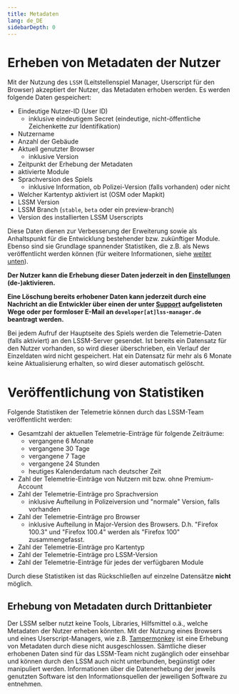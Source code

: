 ```yaml
---
title: Metadaten
lang: de_DE
sidebarDepth: 0
---
```


# Erheben von Metadaten der Nutzer

Mit der Nutzung des `LSSM` (Leitstellenspiel Manager, Userscript für den Browser) akzeptiert der Nutzer, das Metadaten erhoben werden. Es werden folgende Daten gespeichert:

* Eindeutige Nutzer-ID (User ID)
    * inklusive eindeutigem Secret (eindeutige, nicht-öffentliche Zeichenkette zur Identifikation)
* Nutzername
* Anzahl der Gebäude
* Aktuell genutzter Browser
    * inklusive Version
* Zeitpunkt der Erhebung der Metadaten
* aktivierte Module
* Sprachversion des Spiels
    * inklusive Information, ob Polizei-Version (falls vorhanden) oder nicht
* Welcher Kartentyp aktiviert ist (OSM oder Mapkit)
* LSSM Version
* LSSM Branch (`stable`, `beta` oder ein preview-branch)
* Version des installierten LSSM Userscripts

Diese Daten dienen zur Verbesserung der Erweiterung sowie als Anhaltspunkt für die Entwicklung bestehender bzw. zukünftiger Module.
Ebenso sind sie Grundlage spannender Statistiken, die z.B. als News veröffentlicht werden können (für weitere Informationen, siehe [weiter unten](#veroffentlichung-von-statistiken)).

**Der Nutzer kann die Erhebung dieser Daten jederzeit in den [Einstellungen][docs.settings] (de-)aktivieren.**

**Eine Löschung bereits erhobener Daten kann jederzeit durch eine Nachricht an die Entwickler über einen der unter [Support][docs.support] aufgelisteten Wege oder per formloser E-Mail an `developer[at]lss-manager.de` beantragt werden.**

Bei jedem Aufruf der Hauptseite des Spiels werden die Telemetrie-Daten (falls aktiviert) an den LSSM-Server gesendet.
Ist bereits ein Datensatz für den Nutzer vorhanden, so wird dieser überschrieben, ein Verlauf der Einzeldaten wird nicht gespeichert.
Hat ein Datensatz für mehr als 6 Monate keine Aktualisierung erhalten, so wird dieser automatisch gelöscht.

# Veröffentlichung von Statistiken

Folgende Statistiken der Telemetrie können durch das LSSM-Team veröffentlicht werden:

* Gesamtzahl der aktuellen Telemetrie-Einträge für folgende Zeiträume:
    * vergangene 6 Monate
    * vergangene 30 Tage
    * vergangene 7 Tage
    * vergangene 24 Stunden
    * heutiges Kalenderdatum nach deutscher Zeit
* Zahl der Telemetrie-Einträge von Nutzern mit bzw. ohne Premium-Account
* Zahl der Telemetrie-Einträge pro Sprachversion
    * inklusive Aufteilung in Polizeiversion und "normale" Version, falls vorhanden
* Zahl der Telemetrie-Einträge pro Browser
    * inklusive Aufteilung in Major-Version des Browsers. D.h. "Firefox 100.3" und "Firefox 100.4" werden als "Firefox 100" zusammengefasst.
* Zahl der Telemetrie-Einträge pro Kartentyp
* Zahl der Telemetrie-Einträge pro LSSM-Version
* Zahl der Telemetrie-Einträge für jedes der verfügbaren Module

Durch diese Statistiken ist das Rückschließen auf einzelne Datensätze **nicht** möglich.

## Erhebung von Metadaten durch Drittanbieter

Der LSSM selber nutzt keine Tools, Libraries, Hilfsmittel o.ä., welche Metadaten der Nutzer erheben könnten.
Mit der Nutzung eines Browsers und eines Userscript-Managers, wie z.B. [Tampermonkey](https://tampermonkey.net) ist eine Erhebung von Metadaten durch diese nicht ausgeschlossen.
Sämtliche dieser erhobenen Daten sind für das LSSM-Team nicht zugänglich oder einsehbar und können durch den LSSM auch nicht unterbunden, begünstigt oder manipuliert werden.
Informationen über die Datenerhebung der jeweils genutzten Software ist den Informationsquellen der jeweiligen Software zu entnehmen.

<!-- ==START_FOOTER== Do NOT edit anything below this line! Any edits will be removed as content is auto generated! -->
[lssm.status]: https://status.lss-manager.de/
[lssm.discord]: https://discord.gg/RcTNjpB
[lssm.userscript]: https://v4.lss-manager.de/lssm-v4.user.js
[lssm.donations]: https://donate.lss-manager.de/
[docs]: https://docs.lss-manager.de/
[docs.apps]: /de_DE/apps.md
[docs.appstore]: /de_DE/appstore.md
[docs.bugs]: /de_DE/bugs.md
[docs.error_report]: /de_DE/error_report.md
[docs.faq]: /de_DE/faq.md
[docs.metadata]: /de_DE/metadata.md
[docs.other]: /de_DE/other.md
[docs.settings]: /de_DE/settings.md
[docs.suggestions]: /de_DE/suggestions.md
[docs.support]: /de_DE/support.md
[games.self]: https://leitstellenspiel.de
[tampermonkey]: https://tampermonkey.net/
[github]: https://github.com/LSS-Manager/LSSM-V.4
[github.issues]: https://github.com/LSS-Manager/LSSM-V.4/issues
[github.issues.open]: https://github.com/LSS-Manager/LSSM-V.4/issues?q=is%3Aissue+is%3Aopen+label%3Abug